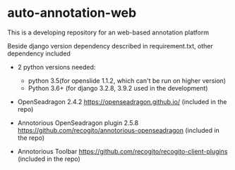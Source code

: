 # auto-annotation-web

This is a developing repository for an web-based annotation platform

Beside django version dependency described in requirement.txt, other dependency included 

- 2 python versions needed: 
    - python 3.5(for openslide 1.1.2, which can't be run on higher version) 
    - Python 3.6+ (for django 3.2.8, 3.9.2 used in the development)

- OpenSeadragon 2.4.2 https://openseadragon.github.io/ (included in the repo)

- Annotorious OpenSeadragon plugin 2.5.8 https://github.com/recogito/annotorious-openseadragon (included in the repo)

- Annotorious Toolbar https://github.com/recogito/recogito-client-plugins (included in the repo)
